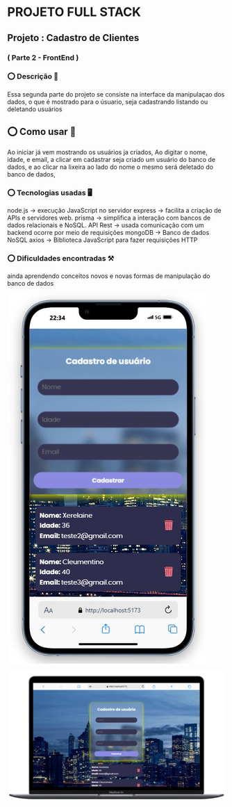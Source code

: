 # PROJETO FULL STACK
## Projeto : Cadastro de Clientes 
### ( Parte 2 - FrontEnd )
 
### ⭕ Descrição 📝
   Essa segunda parte do projeto se consiste na interface da manipulaçao dos dados, o que é mostrado para o úsuario, seja cadastrando listando ou deletando usuários

## ⭕ Como usar 🚩
   Ao iniciar já vem mostrando os usuários ja criados,
   Ao digitar o nome, idade, e email, a clicar em cadastrar seja criado um usuário do banco de dados, e ao clicar na lixeira ao lado do nome o mesmo será deletado do banco de dados,


### ⭕ Tecnologias usadas 🖥️
   node.js -> execução JavaScript no servidor
   express -> facilita a criação de APIs e servidores web.
   prisma -> simplifica a interação com bancos de dados relacionais e NoSQL.
   API Rest -> usada comunicação com um backend ocorre por meio de requisições
   mongoDB -> Banco de dados NoSQL 
   axios -> Biblioteca JavaScript para fazer requisições HTTP

### ⭕ Dificuldades encontradas ⚒️
   ainda aprendendo conceitos novos e novas formas de manipulação do banco de dados



![LIsta de usuarios](./src/assets/mobile.jpg)

![LIsta de usuarios](./src/assets/pc.jpg)
